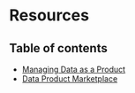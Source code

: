 # Resources

## Table of contents
<!-- no toc -->
- [Managing Data as a Product](https://www.oreilly.com/library/view/managing-data-as/9781835468531/)
- [Data Product Marketplace](https://www.quantyca.it/en/usecase/data-product-marketplace/)